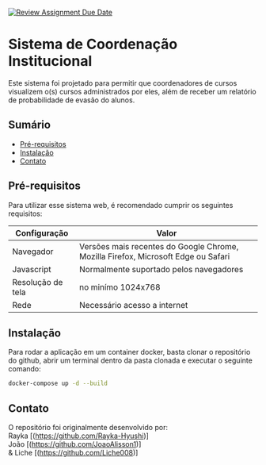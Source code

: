 [![Review Assignment Due Date](https://classroom.github.com/assets/deadline-readme-button-22041afd0340ce965d47ae6ef1cefeee28c7c493a6346c4f15d667ab976d596c.svg)](https://classroom.github.com/a/agg6sSBC)

# Sistema de Coordenação Institucional

Este sistema foi projetado para permitir que coordenadores de cursos visualizem o(s) cursos
administrados por eles, além de receber um relatório de probabilidade de evasão do alunos.

## Sumário

* [Pré-requisitos](#pré-requisitos)
* [Instalação](#instalação)
* [Contato](#contato)

## Pré-requisitos

Para utilizar esse sistema web, é recomendado cumprir os seguintes requisitos:

| Configuração      | Valor                                                                             |
|-------------------|-----------------------------------------------------------------------------------|
| Navegador         | Versões mais recentes do Google Chrome, Mozilla Firefox, Microsoft Edge ou Safari |
| Javascript        | Normalmente suportado pelos navegadores                                           |
| Resolução de tela | no minímo 1024x768                                                                |
| Rede              | Necessário acesso a internet                                                      |

## Instalação

Para rodar a aplicação em um container docker, basta clonar o repositório do github, abrir um terminal dentro da pasta clonada e executar o seguinte comando:

```bash
docker-compose up -d --build
```

## Contato

O repositório foi originalmente desenvolvido por: 
<br>Rayka [(https://github.com/Rayka-Hyushi)]
<br>João [(https://github.com/JoaoAlisson1)]
<br>& Liche [(https://github.com/Liche008)]
